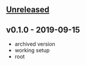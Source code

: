 <a name="unreleased"></a>
## [Unreleased]



<a name="v0.1.0"></a>
## v0.1.0 - 2019-09-15

- archived version
- working setup
- root


[Unreleased]: https://github.com/ik-serverless/aws-protect-iam-secrets.git/compare/v0.1.0...HEAD
